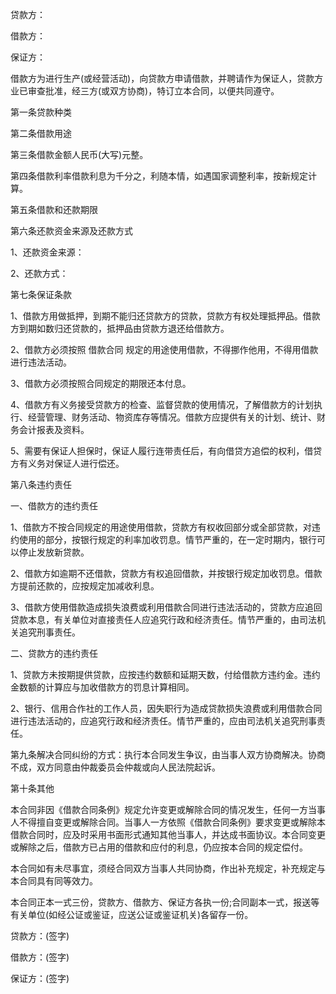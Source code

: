 
 


贷款方：


借款方：


保证方：


借款方为进行生产(或经营活动)，向贷款方申请借款，并聘请作为保证人，贷款方业已审查批准，经三方(或双方协商)，特订立本合同，以便共同遵守。


第一条贷款种类


第二条借款用途


第三条借款金额人民币(大写)元整。


第四条借款利率借款利息为千分之，利随本情，如遇国家调整利率，按新规定计算。


第五条借款和还款期限


第六条还款资金来源及还款方式


1、还款资金来源：


2、还款方式：


第七条保证条款


1、借款方用做抵押，到期不能归还贷款方的贷款，贷款方有权处理抵押品。借款方到期如数归还贷款的，抵押品由贷款方退还给借款方。


2、借款方必须按照
借款合同
规定的用途使用借款，不得挪作他用，不得用借款进行违法活动。


3、借款方必须按照合同规定的期限还本付息。


4、借款方有义务接受贷款方的检查、监督贷款的使用情况，了解借款方的计划执行、经营管理、财务活动、物资库存等情况。借款方应提供有关的计划、统计、财务会计报表及资料。


5、需要有保证人担保时，保证人履行连带责任后，有向借贷方追偿的权利，借贷方有义务对保证人进行偿还。


第八条违约责任


一、借款方的违约责任


1、借款方不按合同规定的用途使用借款，贷款方有权收回部分或全部贷款，对违约使用的部分，按银行规定的利率加收罚息。情节严重的，在一定时期内，银行可以停止发放新贷款。


2、借款方如逾期不还借款，贷款方有权追回借款，并按银行规定加收罚息。借款方提前还款的，应按规定加减收利息。


3、借款方使用借款造成损失浪费或利用借款合同进行违法活动的，贷款方应追回贷款本息，有关单位对直接责任人应追究行政和经济责任。情节严重的，由司法机关追究刑事责任。


二、贷款方的违约责任


1、贷款方未按期提供贷款，应按违约数额和延期天数，付给借款方违约金。违约金数额的计算应与加收借款方的罚息计算相同。


2、银行、信用合作社的工作人员，因失职行为造成贷款损失浪费或利用借款合同进行违法活动的，应追究行政和经济责任。情节严重的，应由司法机关追究刑事责任。


第九条解决合同纠纷的方式：执行本合同发生争议，由当事人双方协商解决。协商不成，双方同意由仲裁委员会仲裁或向人民法院起诉。


第十条其他


本合同非因《借款合同条例》规定允许变更或解除合同的情况发生，任何一方当事人不得擅自变更或解除合同。当事人一方依照《借款合同条例》要求变更或解除本借款合同时，应及时采用书面形式通知其他当事人，并达成书面协议。本合同变更或解除之后，借款方已占用的借款和应付的利息，仍应按本合同的规定偿付。


本合同如有未尽事宜，须经合同双方当事人共同协商，作出补充规定，补充规定与本合同具有同等效力。


本合同正本一式三份，贷款方、借款方、保证方各执一份;合同副本一式，报送等有关单位(如经公证或鉴证，应送公证或鉴证机关)各留存一份。


贷款方：(签字)


借款方：(签字)


保证方：(签字)
 


 

 
 
 
 
 
  


  
 

  


  


  
 
 
 
 

